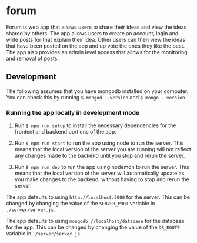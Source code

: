 # forum
Forum is web app that allows users to share their ideas and view the ideas shared by others. The app allows users to create an account, login and write posts for that explain their idea. Other users can then view the ideas that have been posted on the app and up vote the ones they like the best. The app also provides an admin level access that allows for the monitoring and removal of posts.

## Development 

The following assumes that you have mongodb installed on your computer. You can check this by running 
`$ mongod --version` and `$ mongo --version`

### Running the app locally in development mode

1. Run `$ npm run setup` to install the necessary dependencies for the frontent and backend portions of the app.

2. Run `$ npm run start` to run the app using node to run the server. This means that the local version of the server you are running will not reflect any changes made to the backend until you stop and rerun the server.

3. Run `$ npm run dev` to run the app using nodemon to run the server. This means that the local version of the server will automatically update as you make changes to the backend, without having to stop and rerun the server.

The app defaults to using `http://localhost:5000` for the server. This can be changed by changing the value of the `SERVER_PORT` variable in `./server/server.js`.

The app defaults to using `mongodb://localhost/database` for the database for the app. This can be changed by changing the value of the `DB_ROUTE` variable in `./server/server.js`.
